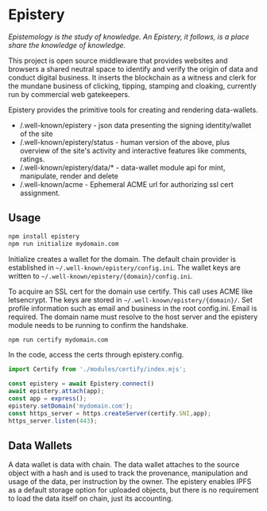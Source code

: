 # Epistery

_Epistemology is the study of knowledge. An Epistery, it follows, is a place share the knowledge of knowledge._

This project is open source middleware that provides websites and browsers a shared neutral space to identify and
verify the origin of data and conduct digital business. It inserts the blockchain as a witness and clerk for the mundane
business of clicking, tipping, stamping and cloaking, currently run by commercial web gatekeepers.

Epistery provides the primitive tools for creating and rendering data-wallets.

* /.well-known/epistery - json data presenting the signing identity/wallet of the site
* /.well-known/epistery/status - human version of the above, plus overview of the site's activity and interactive features like comments, ratings.
* /.well-known/epistery/data/* - data-wallet module api for mint, manipulate, render and delete
* /.well-known/acme - Ephemeral ACME url for authorizing ssl cert assignment.

## Usage
```bash
npm install epistery
npm run initialize mydomain.com
```
Initialize creates a wallet for the domain. The default chain provider is established in `~/.well-known/epistery/config.ini`.
The wallet keys are written to `~/.well-known/epistery/{domain}/config.ini`.

To acquire an SSL cert for the domain use certify. This call uses ACME like letsencrypt. The keys are stored in
`~/.well-known/epistery/{domain}/`. Set profile information such as email and business in the root config.ini. Email is required.
The domain name must resolve to the host server and the epistery module needs to be running to confirm the handshake.
```bash
npm run certify mydomain.com
```
In the code, access the certs through epistery.config.
```javascript
import Certify from './modules/certify/index.mjs';

const epistery = await Epistery.connect()
await epistery.attach(app);
const app = express();
epistery.setDomain('mydomain.com');
const https_server = https.createServer(certify.SNI,app);
https_server.listen(443);
```

## Data Wallets

A data wallet is data with chain. The data wallet attaches to the source object with a hash and is used to track
the provenance, manipulation and usage of the data, per instruction by the owner. The epistery enables IPFS as a
default storage option for uploaded objects, but there is no requirement to load the data itself on chain, just
its accounting.

